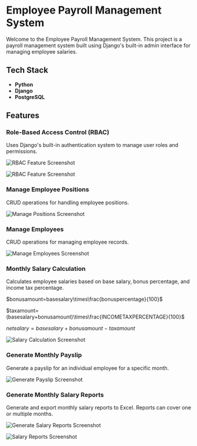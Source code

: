 # Employee Payroll Management System

Welcome to the Employee Payroll Management System. This project is a payroll management system built using Django's built-in admin interface for managing employee salaries.

## Tech Stack
- **Python**
- **Django**
- **PostgreSQL**

## Features

### Role-Based Access Control (RBAC)
Uses Django's built-in authentication system to manage user roles and permissions.

![RBAC Feature Screenshot](https://github.com/user-attachments/assets/11e4f164-eca5-4de0-8c6c-90ad12b68d57)

![RBAC Feature Screenshot](https://github.com/user-attachments/assets/c63ff7c1-c0b9-4c11-8d0f-7bacb9dec985)

### Manage Employee Positions
CRUD operations for handling employee positions.

![Manage Positions Screenshot](https://github.com/user-attachments/assets/2039243d-7c11-4ad0-9436-e604054e525c)

### Manage Employees
CRUD operations for managing employee records.

![Manage Employees Screenshot](https://github.com/user-attachments/assets/e9428b18-26a3-4392-8ed6-cfcd2ffd3249)

### Monthly Salary Calculation
Calculates employee salaries based on base salary, bonus percentage, and income tax percentage.

$bonusamount=basesalary\times\frac{bonuspercentage}{100}$

$taxamount=(basesalary+bonusamount)\times\frac{INCOMETAXPERCENTAGE}{100}$

$netsalary=basesalary+bonusamount-taxamount$

![Salary Calculation Screenshot](https://github.com/user-attachments/assets/4c6879b2-1d1b-45c2-a35f-1395cc785fb8)

### Generate Monthly Payslip
Generate a payslip for an individual employee for a specific month.

![Generate Payslip Screenshot](https://github.com/user-attachments/assets/7a97ea6b-abcd-499c-adcd-dc58b005cf3a)

### Generate Monthly Salary Reports
Generate and export monthly salary reports to Excel. Reports can cover one or multiple months.

![Generate Salary Reports Screenshot](https://github.com/user-attachments/assets/4c229ebd-b052-46ed-b24c-df4cef5d08ac)

![Salary Reports Screenshot](https://github.com/user-attachments/assets/88bc8001-9878-49ab-8a64-0e06bca0ec51)


